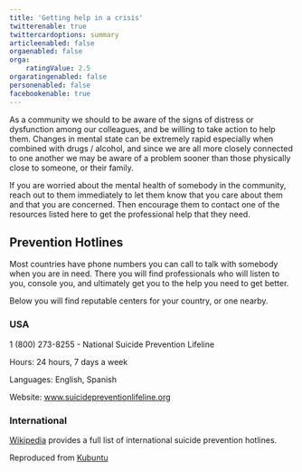 ```yaml
---
title: 'Getting help in a crisis'
twitterenable: true
twittercardoptions: summary
articleenabled: false
orgaenabled: false
orga:
    ratingValue: 2.5
orgaratingenabled: false
personenabled: false
facebookenable: true
---
```


As a community we should to be aware of the signs of distress or dysfunction among our colleagues, and be willing to take action to help them. Changes in mental state can be extremely rapid especially when combined with drugs / alcohol, and since we are all more closely connected to one another we may be aware of a problem sooner than those physically close to someone, or their family.

If you are worried about the mental health of somebody in the community, reach out to them immediately to let them know that you care about them and that you are concerned. Then encourage them to contact one of the resources listed here to get the professional help that they need.

## Prevention Hotlines
Most countries have phone numbers you can call to talk with somebody when you are in need. There you will find professionals who will listen to you, console you, and ultimately get you to the help you need to get better.

Below you will find reputable centers for your country, or one nearby.

### USA
1 (800) 273-8255 - National Suicide Prevention Lifeline

Hours: 24 hours, 7 days a week

Languages: English, Spanish

Website: www.suicidepreventionlifeline.org

### International
[Wikipedia](https://en.wikipedia.org/wiki/List_of_suicide_crisis_lines) provides a full list of international suicide prevention hotlines.

Reproduced from [Kubuntu](https://wiki.kubuntu.org/BuildingCommunity/Burnout/Help)